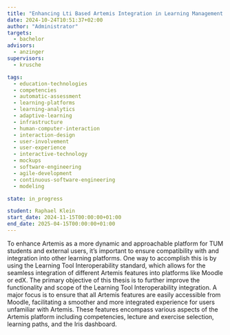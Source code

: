 ```yaml
---
title: "Enhancing Lti Based Artemis Integration in Learning Management Systems"
date: 2024-10-24T10:51:37+02:00
author: "Administrator"
targets:
  - bachelor
advisors:
  - anzinger
supervisors:
  - krusche

tags:
  - education-technologies
  - competencies
  - automatic-assessment
  - learning-platforms
  - learning-analytics
  - adaptive-learning
  - infrastructure
  - human-computer-interaction
  - interaction-design
  - user-involvement
  - user-experience
  - interactive-technology
  - mockups
  - software-engineering
  - agile-development
  - continuous-software-engineering
  - modeling

state: in_progress

student: Raphael Klein
start_date: 2024-11-15T00:00:00+01:00
end_date: 2025-04-15T00:00:00+01:00
---
```

To enhance Artemis as a more dynamic and approachable platform for TUM students and external users, it’s important to ensure compatibility with and integration into other learning platforms. One way to accomplish this is by using the Learning Tool Interoperability standard, which allows for the seamless integration of different Artemis features into platforms like Moodle or edX.
The primary objective of this thesis is to further improve the functionality and scope of the Learning Tool Interoperability integration. A major focus is to ensure that all Artemis features are easily accessible from Moodle, facilitating a smoother and more integrated experience for users unfamiliar with Artemis. These features encompass various aspects of the Artemis platform including competencies, lecture and exercise selection, learning paths, and the Iris dashboard.